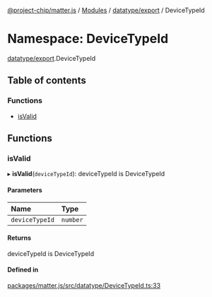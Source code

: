 [@project-chip/matter.js](../README.md) / [Modules](../modules.md) / [datatype/export](datatype_export.md) / DeviceTypeId

# Namespace: DeviceTypeId

[datatype/export](datatype_export.md).DeviceTypeId

## Table of contents

### Functions

- [isValid](datatype_export.DeviceTypeId.md#isvalid)

## Functions

### isValid

▸ **isValid**(`deviceTypeId`): deviceTypeId is DeviceTypeId

#### Parameters

| Name | Type |
| :------ | :------ |
| `deviceTypeId` | `number` |

#### Returns

deviceTypeId is DeviceTypeId

#### Defined in

[packages/matter.js/src/datatype/DeviceTypeId.ts:33](https://github.com/project-chip/matter.js/blob/2d9f2165d2672864fda3496a6d0d5f93597f82c6/packages/matter.js/src/datatype/DeviceTypeId.ts#L33)
